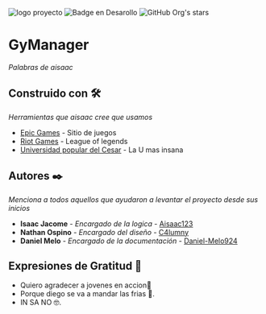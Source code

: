 ![logo proyecto](https://user-images.githubusercontent.com/105754395/235493424-fc51fee1-8e81-4fc1-b3ab-d6f908e5448c.png)
![Badge en Desarollo](https://img.shields.io/badge/STATUS-EN%20DESARROLLO-red?style=for-the-badge)
![GitHub Org's stars](https://img.shields.io/github/stars/C4lumny/Gimnasio2.0?style=social)
# GyManager

_Palabras de aisaac_

## Construido con 🛠️

_Herramientas que aisaac cree que usamos_ 

* [Epic Games](https://www.epicgames.com/site/es-ES/home) - Sitio de juegos
* [Riot Games](https://www.riotgames.com/es) - League of legends
* [Universidad popular del Cesar](https://www.unicesar.edu.co/index.php/es/) - La U mas insana

## Autores ✒️

_Menciona a todos aquellos que ayudaron a levantar el proyecto desde sus inicios_

* **Isaac Jacome** - *Encargado de la logica* - [Aisaac123](https://github.com/Aisaac123)
* **Nathan Ospino** - *Encargado del diseño* - [C4lumny](https://github.com/C4lumny)
* **Daniel Melo** - *Encargado de la documentación* - [Daniel-Melo924](https://github.com/Daniel-Melo924)

## Expresiones de Gratitud 🎁

* Quiero agradecer a jovenes en accion📢
* Porque diego se va a mandar las frias 🍺. 
* IN SA NO 🤓.


